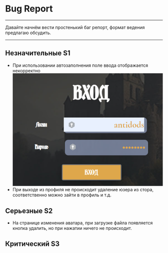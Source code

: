 # Bug Report
***
Давайте начнём вести простенький баг репорт, формат ведения предлагаю обсудить.
***

## Незначительные S1
* При использовании автозаполнения поле ввода отображается некорректно ![img.png](img.png)
* При выходе из профиля не происходит удаление юзера из стора, соответственно можно зайти в профиль и т.д.
## Серьезные S2
* На странице изменения аватара, при загрузке файла появляется кнопка удалить, но при нажатии ничего не происходит.
## Критический S3



